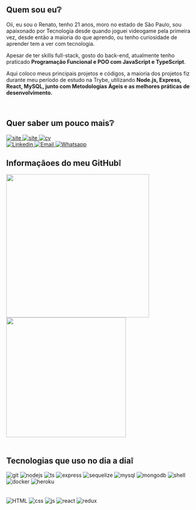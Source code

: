 ## **Quem sou eu**❔
<p>
  Oii, eu sou o Renato, tenho 21 anos, moro no estado de São Paulo, sou apaixonado por Tecnologia desde quando joguei videogame pela primeira vez, desde então a maioria do que aprendo, ou tenho curiosidade de aprender tem a ver com tecnologia.

  Apesar de ter skills full-stack, gosto do back-end, atualmente tenho praticado **Programação Funcional e POO com JavaScript e TypeScript**.

  Aqui coloco meus principais projetos e códigos, a maioria dos projetos fiz durante meu período de estudo na Trybe, utilizando **Node.js, Express, React, MySQL, junto com Metodologias Ágeis e as melhores práticas de desenvolvimento.**
</p>
<br>

## **Quer saber um pouco mais**❔

<section>
  <a href="https://renatoadorno.vercel.app/" target="_blank">
  <img src="https://img.shields.io/badge/website-000000?style=for-the-badge&logo=About.me&logoColor=white" alt="site">
  </a>
  <a href="https://dev.to/renatoadorno" target="_blank">
    <img src="https://img.shields.io/badge/dev.to-0A0A0A?style=for-the-badge&logo=devdotto&logoColor=white" alt="site">
  </a>
  <a href="https://drive.google.com/file/d/1uMyWUP8rn1BwvrkIqUCiCMmnNNQia91U/view?usp=sharing" download target="_blank">
    <img src="https://img.shields.io/badge/CURRICULO-black?style=for-the-badge&logo=arrow" alt="cv">
  </a>
</section>

<section>
  <a href="https://www.linkedin.com/in/renatoadorno/" target="_blank">
  <img src="https://img.shields.io/badge/LinkedIn-0077B5?style=for-the-badge&logo=linkedin&logoColor=white" alt="Linkedin">
  </a>
  <a href="mailto:renattoadorno@gmail.com" target="_blank">
    <img src="https://img.shields.io/badge/Gmail-D14836?style=for-the-badge&logo=gmail&logoColor=white" alt="Email">
  </a>
  <a href="https://api.whatsapp.com/send?phone=5567992059592&text=Estou%20entrando%20em%20contato%20atrav%C3%A9s%20GitHub" target="_blank">
    <img src="https://img.shields.io/badge/WhatsApp-25D366?style=for-the-badge&logo=whatsapp&logoColor=white" alt="Whatsapp">
  </a>
</section>

## **Informaçãoes do meu GitHub**❕

<div style="display: inline-block;">
  <a href="https://github.com/RENATOADORNO">
  <img width="380px"src="https://github-readme-stats.vercel.app/api?username=RENATOADORNO&show_icons=true&theme=dracula&include_all_commits=true&count_private=true"/>
  <img width="318px" src="https://github-readme-stats.vercel.app/api/top-langs/?username=RENATOADORNO&layout=compact&langs_count=7&theme=dracula"/>
</div>
<br></br>

<div style="display: inline-block;">
  <h2><b>Tecnologias que uso no dia a dia❕</b></h2>
  <section>
    <img src="https://img.shields.io/badge/GIT-E44C30?style=for-the-badge&logo=git&logoColor=white" alt="git">
    <img src="https://img.shields.io/badge/Node.js-43853D?style=for-the-badge&logo=node.js&logoColor=white" alt="nodejs">
    <img src="https://img.shields.io/badge/TypeScript-007ACC?style=for-the-badge&logo=typescript&logoColor=white" alt="ts">
    <img src="https://img.shields.io/badge/Express.js-000000?style=for-the-badge&logo=express&logoColor=white" alt="express">
    <img src="https://img.shields.io/badge/sequelize-323330?style=for-the-badge&logo=sequelize&logoColor=blue" alt="sequelize">
    <img src="https://img.shields.io/badge/MySQL-00000F?style=for-the-badge&logo=mysql&logoColor=white" alt="mysql">
    <img src="https://img.shields.io/badge/MongoDB-4EA94B?style=for-the-badge&logo=mongodb&logoColor=white" alt="mongodb">
    <img src="https://img.shields.io/badge/shell_script-%23121011.svg?style=for-the-badge&logo=gnu-bash&logoColor=white" alt="shell">
    <img src="https://img.shields.io/badge/docker-%230db7ed.svg?style=for-the-badge&logo=docker&logoColor=white" alt="docker">
    <img src="https://img.shields.io/badge/Heroku-430098?style=for-the-badge&logo=heroku&logoColor=white" alt="heroku">
  </section>
  <br></br>
  <section>
    <img src="https://img.shields.io/badge/html5-%23E34F26.svg?style=for-the-badge&logo=html5&logoColor=white" alt="HTML">
    <img src="https://img.shields.io/badge/css3-%231572B6.svg?style=for-the-badge&logo=css3&logoColor=white" alt="css">
    <img src="https://img.shields.io/badge/JavaScript-F7DF1E?style=for-the-badge&logo=javascript&logoColor=black" alt="js">
    <img src="https://img.shields.io/badge/react-%2320232a.svg?style=for-the-badge&logo=react&logoColor=%2361DAFB" alt="react">
    <img src="https://img.shields.io/badge/Redux-593D88?style=for-the-badge&logo=redux&logoColor=white" alt="redux">
  </section>
</div>
<br></br>
